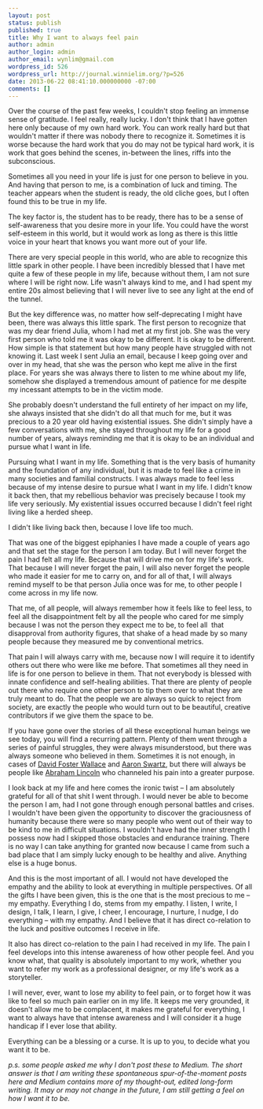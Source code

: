 ```yaml
---
layout: post
status: publish
published: true
title: Why I want to always feel pain
author: admin
author_login: admin
author_email: wynlim@gmail.com
wordpress_id: 526
wordpress_url: http://journal.winnielim.org/?p=526
date: 2013-06-22 08:41:10.000000000 -07:00
comments: []
---
```

Over the course of the past few weeks, I couldn't stop feeling an immense sense of gratitude. I feel really, really lucky. I don't think that I have gotten here only because of my own hard work. You can work really hard but that wouldn't matter if there was nobody there to recognize it. Sometimes it is worse because the hard work that you do may not be typical hard work, it is work that goes behind the scenes, in-between the lines, riffs into the subconscious.

Sometimes all you need in your life is just for one person to believe in you. And having that person to me, is a combination of luck and timing. The teacher appears when the student is ready, the old cliche goes, but I often found this to be true in my life.

The key factor is, the student has to be ready, there has to be a sense of self-awareness that you desire more in your life. You could have the worst self-esteem in this world, but it would work as long as there is this little voice in your heart that knows you want more out of your life.

There are very special people in this world, who are able to recognize this little spark in other people. I have been incredibly blessed that I have met quite a few of these people in my life, because without them, I am not sure where I will be right now. Life wasn't always kind to me, and I had spent my entire 20s almost believing that I will never live to see any light at the end of the tunnel.

But the key difference was, no matter how self-deprecating I might have been, there was always this little spark. The first person to recognize that was my dear friend Julia, whom I had met at my first job. She was the very first person who told me it was okay to be different. It is okay to be different. How simple is that statement but how many people have struggled with not knowing it. Last week I sent Julia an email, because I keep going over and over in my head, that she was the person who kept me alive in the first place. For years she was always there to listen to me whine about my life, somehow she displayed a tremendous amount of patience for me despite my incessant attempts to be in the victim mode.

She probably doesn't understand the full entirety of her impact on my life, she always insisted that she didn't do all that much for me, but it was precious to a 20 year old having existential issues. She didn't simply have a few conversations with me, she stayed throughout my life for a good number of years, always reminding me that it is okay to be an individual and pursue what I want in life.

Pursuing what I want in my life. Something that is the very basis of humanity and the foundation of any individual, but it is made to feel like a crime in many societies and familial constructs. I was always made to feel less because of my intense desire to pursue what I want in my life. I didn't know it back then, that my rebellious behavior was precisely because I took my life very seriously. My existential issues occurred because I didn't feel right living like a herded sheep.

I didn't like living back then, because I love life too much.

That was one of the biggest epiphanies I have made a couple of years ago and that set the stage for the person I am today. But I will never forget the pain I had felt all my life. Because that will drive me on for my life's work. That because I will never forget the pain, I will also never forget the people who made it easier for me to carry on, and for all of that, I will always remind myself to be that person Julia once was for me, to other people I come across in my life now.

That me, of all people, will always remember how it feels like to feel less, to feel all the disappointment felt by all the people who cared for me simply because I was not the person they expect me to be, to feel all  that disapproval from authority figures, that shake of a head made by so many people because they measured me by conventional metrics.

That pain I will always carry with me, because now I will require it to identify others out there who were like me before. That sometimes all they need in life is for one person to believe in them. That not everybody is blessed with innate confidence and self-healing abilities. That there are plenty of people out there who require one other person to tip them over to what they are truly meant to do. That the people we are always so quick to reject from society, are exactly the people who would turn out to be beautiful, creative contributors if we give them the space to be.

If you have gone over the stories of all these exceptional human beings we see today, you will find a recurring pattern. Plenty of them went through a series of painful struggles, they were always misunderstood, but there was always someone who believed in them. Sometimes it is not enough, in cases of <a href="http://en.wikipedia.org/wiki/David_Foster_Wallace" target="_blank">David Foster Wallace</a> and <a href="http://en.wikipedia.org/wiki/Aaron_Swartz" target="_blank">Aaron Swartz</a>, but there will always be people like <a href="https://en.wikipedia.org/wiki/Abraham_Lincoln" target="_blank">Abraham Lincoln</a> who channeled his pain into a greater purpose.

I look back at my life and here comes the ironic twist – I am absolutely grateful for all of that shit I went through. I would never be able to become the person I am, had I not gone through enough personal battles and crises. I wouldn't have been given the opportunity to discover the graciousness of humanity because there were so many people who went out of their way to be kind to me in difficult situations. I wouldn't have had the inner strength I possess now had I skipped those obstacles and endurance training. There is no way I can take anything for granted now because I came from such a bad place that I am simply lucky enough to be healthy and alive. Anything else is a huge bonus.

And this is the most important of all. I would not have developed the empathy and the ability to look at everything in multiple perspectives. Of all the gifts I have been given, this is the one that is the most precious to me – my empathy. Everything I do, stems from my empathy. I listen, I write, I design, I talk, I learn, I give, I cheer, I encourage, I nurture, I nudge, I do everything – with my empathy. And I believe that it has direct co-relation to the luck and positive outcomes I receive in life.

It also has direct co-relation to the pain I had received in my life. The pain I feel develops into this intense awareness of how other people feel. And you know what, that quality is absolutely important to my work, whether you want to refer my work as a professional designer, or my life's work as a storyteller.

I will never, ever, want to lose my ability to feel pain, or to forget how it was like to feel so much pain earlier on in my life. It keeps me very grounded, it doesn't allow me to be complacent, it makes me grateful for everything, I want to always have that intense awareness and I will consider it a huge handicap if I ever lose that ability.

Everything can be a blessing or a curse. It is up to you, to decide what you want it to be.

<em>p.s. some people asked me why I don't post these to Medium. The short answer is that I am writing these spontaneous spur-of-the-moment posts here and Medium contains more of my thought-out, edited long-form writing. It may or may not change in the future, I am still getting a feel on how I want it to be.</em>
